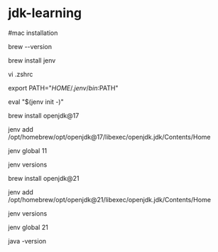 # jdk-learning


#mac installation

brew --version

brew install jenv

vi .zshrc

export PATH="$HOME/.jenv/bin:$PATH"

eval "$(jenv init -)"

brew install openjdk@17

jenv add /opt/homebrew/opt/openjdk@17/libexec/openjdk.jdk/Contents/Home

jenv global 11

jenv versions


brew install openjdk@21

jenv add /opt/homebrew/opt/openjdk@21/libexec/openjdk.jdk/Contents/Home

jenv versions

jenv global 21

java -version
